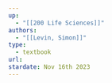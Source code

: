 ```yaml
---
up:
  - "[[200 Life Sciences]]"
authors:
  - "[[Levin, Simon]]"
type:
  - textbook
url: 
stardate: Nov 16th 2023
---
```

